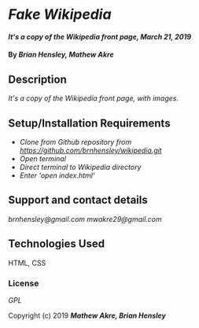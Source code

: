 # _Fake Wikipedia_

#### _It's a copy of the Wikipedia front page, March 21, 2019_

#### By _**Brian Hensley, Mathew Akre**_

## Description

_It's a copy of the Wikipedia front page, with images._

## Setup/Installation Requirements

* _Clone from Github repository from https://github.com/brnhensley/wikipedia.git_
* _Open terminal_
* _Direct terminal to Wikipedia directory_
* _Enter 'open index.html'_


## Support and contact details

_brnhensley@gmail.com_
_mwakre29@gmail.com_

## Technologies Used

HTML, CSS

### License

*GPL*


Copyright (c) 2019 **_Mathew Akre, Brian Hensley_**
